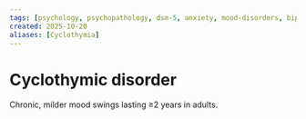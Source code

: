 ```yaml
---
tags: [psychology, psychopathology, dsm-5, anxiety, mood-disorders, bipolar, eating-disorders, personality-disorders, dissociation, schizophrenia, psychotherapy, cbt, medication, ect]
created: 2025-10-20
aliases: [Cyclothymia]
---
```

# Cyclothymic disorder

Chronic, milder mood swings lasting ≥2 years in adults.
